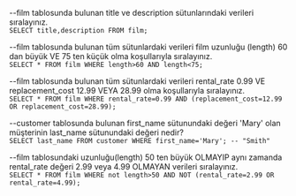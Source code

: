 --film tablosunda bulunan title ve description sütunlarındaki verileri sıralayınız.<br>
`SELECT title,description FROM film;`

--film tablosunda bulunan tüm sütunlardaki verileri film uzunluğu (length) 60 dan büyük VE 75 ten küçük olma koşullarıyla sıralayınız.<br>
`SELECT * FROM film WHERE length>60 AND length<75;`

--film tablosunda bulunan tüm sütunlardaki verileri rental_rate 0.99 VE replacement_cost 12.99 VEYA 28.99 olma koşullarıyla sıralayınız.<br>
`SELECT * FROM film WHERE rental_rate=0.99 AND (replacement_cost=12.99 OR replacement_cost=28.99);`

--customer tablosunda bulunan first_name sütunundaki değeri 'Mary' olan müşterinin last_name sütunundaki değeri nedir?<br>
`SELECT last_name FROM customer WHERE first_name='Mary'; -- "Smith"`

--film tablosundaki uzunluğu(length) 50 ten büyük OLMAYIP aynı zamanda rental_rate değeri 2.99 veya 4.99 OLMAYAN verileri sıralayınız.<br>
`SELECT * FROM film WHERE not length>50 AND NOT (rental_rate=2.99 OR rental_rate=4.99);`
